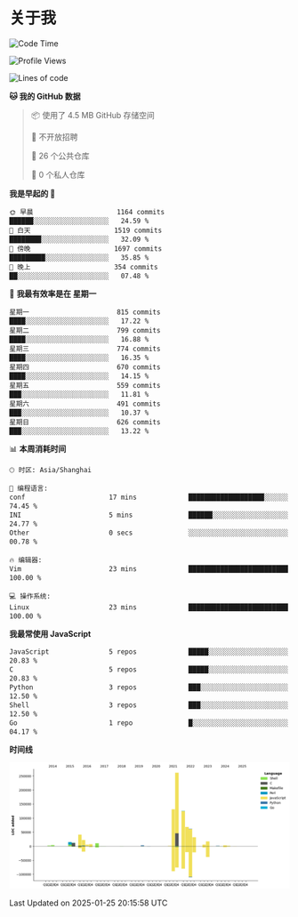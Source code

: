 # 关于我

<!--START_SECTION:waka-->
![Code Time](http://img.shields.io/badge/Code%20Time-917%20hrs%2012%20mins-blue)

![Profile Views](http://img.shields.io/badge/%E4%B8%AA%E4%BA%BA%E8%B5%84%E6%96%99%E8%A7%82%E7%9C%8B%E6%AC%A1%E6%95%B0-1-blue)

![Lines of code](https://img.shields.io/badge/%E4%BB%8E%E3%80%8CHello%20World%E3%80%8D%E8%B5%B7%E6%88%91%E5%B7%B2%E7%BB%8F%E5%86%99%E4%BA%86-831.8%20thousand%20%E8%A1%8C%E4%BB%A3%E7%A0%81-blue)

**🐱 我的 GitHub 数据** 

> 📦  使用了 4.5 MB GitHub 存储空间 
 > 
> 🚫 不开放招聘
 > 
> 📜 26 个公共仓库 
 > 
> 🔑 0 个私人仓库 
 > 
**我是早起的 🐤** 

```text
🌞 早晨                     1164 commits        ██████░░░░░░░░░░░░░░░░░░░   24.59 % 
🌆 白天                     1519 commits        ████████░░░░░░░░░░░░░░░░░   32.09 % 
🌃 傍晚                     1697 commits        █████████░░░░░░░░░░░░░░░░   35.85 % 
🌙 晚上                     354 commits         ██░░░░░░░░░░░░░░░░░░░░░░░   07.48 % 
```
📅 **我最有效率是在 星期一** 

```text
星期一                      815 commits         ████░░░░░░░░░░░░░░░░░░░░░   17.22 % 
星期二                      799 commits         ████░░░░░░░░░░░░░░░░░░░░░   16.88 % 
星期三                      774 commits         ████░░░░░░░░░░░░░░░░░░░░░   16.35 % 
星期四                      670 commits         ████░░░░░░░░░░░░░░░░░░░░░   14.15 % 
星期五                      559 commits         ███░░░░░░░░░░░░░░░░░░░░░░   11.81 % 
星期六                      491 commits         ███░░░░░░░░░░░░░░░░░░░░░░   10.37 % 
星期日                      626 commits         ███░░░░░░░░░░░░░░░░░░░░░░   13.22 % 
```


📊 **本周消耗时间** 

```text
🕑︎ 时区: Asia/Shanghai

💬 编程语言: 
conf                     17 mins             ███████████████████░░░░░░   74.45 % 
INI                      5 mins              ██████░░░░░░░░░░░░░░░░░░░   24.77 % 
Other                    0 secs              ░░░░░░░░░░░░░░░░░░░░░░░░░   00.78 % 

🔥 编辑器: 
Vim                      23 mins             █████████████████████████   100.00 % 

💻 操作系统: 
Linux                    23 mins             █████████████████████████   100.00 % 
```

**我最常使用 JavaScript** 

```text
JavaScript               5 repos             █████░░░░░░░░░░░░░░░░░░░░   20.83 % 
C                        5 repos             █████░░░░░░░░░░░░░░░░░░░░   20.83 % 
Python                   3 repos             ███░░░░░░░░░░░░░░░░░░░░░░   12.50 % 
Shell                    3 repos             ███░░░░░░░░░░░░░░░░░░░░░░   12.50 % 
Go                       1 repo              █░░░░░░░░░░░░░░░░░░░░░░░░   04.17 % 
```



**时间线**

![Lines of Code chart](https://raw.githubusercontent.com/Arondight/Arondight/master/assets/bar_graph.png)


 Last Updated on 2025-01-25 20:15:58 UTC
<!--END_SECTION:waka-->
